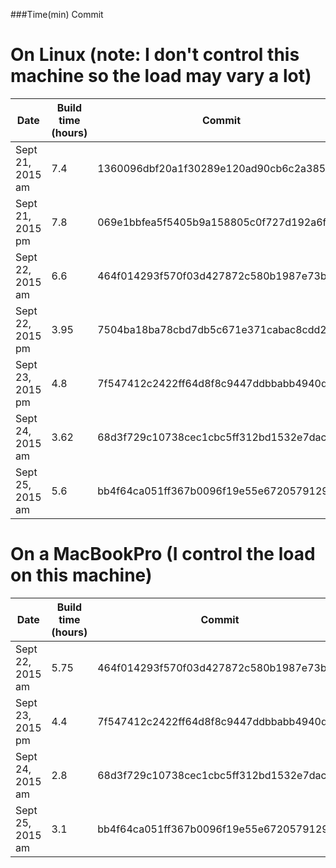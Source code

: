 ###Time(min) Commit

# On Linux (note: I don't control this machine so the load may vary a lot)
| Date | Build time (hours)  | Commit |
| ----- |-------------|--------|
| Sept 21, 2015 am | 7.4 | 1360096dbf20a1f30289e120ad90cb6c2a3856cb |
| Sept 21, 2015 pm | 7.8 | 069e1bbfea5f5405b9a158805c0f727d192a6ff9 |
| Sept 22, 2015 am | 6.6 | 464f014293f570f03d427872c580b1987e73b3fe |
| Sept 22, 2015 pm | 3.95 | 7504ba18ba78cbd7db5c671e371cabac8cdd27e7 |
| Sept 23, 2015 pm | 4.8 | 7f547412c2422ff64d8f8c9447ddbbabb4940d23 |
| Sept 24, 2015 am | 3.62 | 68d3f729c10738cec1cbc5ff312bd1532e7dac85 |
| Sept 25, 2015 am | 5.6 | bb4f64ca051ff367b0096f19e55e6720579129d0 |

# On a MacBookPro (I control the load on this machine)
| Date | Build time (hours)  | Commit |
| ----- |-------------|--------|
| Sept 22, 2015 am | 5.75 | 464f014293f570f03d427872c580b1987e73b3fe |
| Sept 23, 2015 pm | 4.4 | 7f547412c2422ff64d8f8c9447ddbbabb4940d23 |
| Sept 24, 2015 am | 2.8 | 68d3f729c10738cec1cbc5ff312bd1532e7dac85 |
| Sept 25, 2015 am | 3.1 | bb4f64ca051ff367b0096f19e55e6720579129d0 |